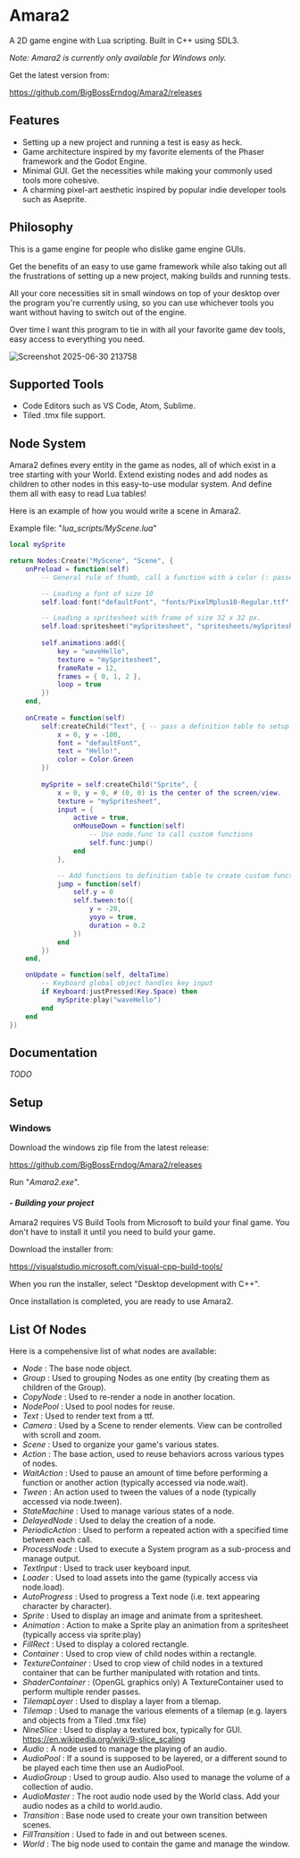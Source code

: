 # Amara2
A 2D game engine with Lua scripting.
Built in C++ using SDL3.

*Note: Amara2 is currently only available for Windows only.*

Get the latest version from:

https://github.com/BigBossErndog/Amara2/releases

## Features
- Setting up a new project and running a test is easy as heck.
- Game architecture inspired by my favorite elements of the Phaser framework and the Godot Engine.
- Minimal GUI. Get the necessities while making your commonly used tools more cohesive.
- A charming pixel-art aesthetic inspired by popular indie developer tools such as Aseprite.

## Philosophy
This is a game engine for people who dislike game engine GUIs. 

Get the benefits of an easy to use game framework while also taking out all the frustrations of setting up a new project, making builds and running tests.

All your core necessities sit in small windows on top of your desktop over the program you're currently using, so you can use whichever tools you want without having to switch out of the engine. 

Over time I want this program to tie in with all your favorite game dev tools, easy access to everything you need.

![Screenshot 2025-06-30 213758](https://github.com/user-attachments/assets/e0a09742-6a23-4d5e-af4d-2cf07ab95655)


## Supported Tools
- Code Editors such as VS Code, Atom, Sublime.
- Tiled .tmx file support.

## Node System
Amara2 defines every entity in the game as nodes, all of which exist in a tree starting with your World. Extend existing nodes and add nodes as children to other nodes in this easy-to-use modular system. And define them all with easy to read Lua tables!

Here is an example of how you would write a scene in Amara2.

Example file: "*lua_scripts/MyScene.lua*"
```lua
local mySprite

return Nodes:Create("MyScene", "Scene", {
    onPreload = function(self)
        -- General rule of thumb, call a function with a color (: passes itself as first argument).

        -- Loading a font of size 10
        self.load:font("defaultFont", "fonts/PixelMplus10-Regular.ttf", 10)

        -- Loading a spritesheet with frame of size 32 x 32 px.
        self.load:spritesheet("mySpritesheet", "spritesheets/mySpritesheet.png", 32, 32) 
        
        self.animations:add({
            key = "waveHello",
            texture = "mySpritesheet",
            frameRate = 12,
            frames = { 0, 1, 2 },
            loop = true
        })
    end,
    
    onCreate = function(self)
        self:createChild("Text", { -- pass a definition table to setup a node
            x = 0, y = -100,
            font = "defaultFont",
            text = "Hello!",
            color = Color.Green
        })
        
        mySprite = self:createChild("Sprite", {
            x = 0, y = 0, # (0, 0) is the center of the screen/view.
            texture = "mySpritesheet",
            input = {
                active = true,
                onMouseDown = function(self)
                    -- Use node.func to call custom functions
                    self.func:jump()
                end
            },

            -- Add functions to definition table to create custom functions
            jump = function(self)
                self.y = 0
                self.tween:to({
                    y = -20,
                    yoyo = true,
                    duration = 0.2
                })
            end
        })
    end,

    onUpdate = function(self, deltaTime)
        -- Keyboard global object handles key input
        if Keyboard:justPressed(Key.Space) then
            mySprite:play("waveHello")
        end
    end
})
```

## Documentation
*TODO*

## Setup
### Windows
Download the windows zip file from the latest release:

https://github.com/BigBossErndog/Amara2/releases

Run "*Amara2.exe*".


#### - *Building your project*
Amara2 requires VS Build Tools from Microsoft to build your final game.
You don't have to install it until you need to build your game.

Download the installer from:

https://visualstudio.microsoft.com/visual-cpp-build-tools/

When you run the installer, select "Desktop development with C++".

Once installation is completed, you are ready to use Amara2.

## List Of Nodes
Here is a compehensive list of what nodes are available:
- *Node* : The base node object.
- *Group* : Used to grouping Nodes as one entity (by creating them as children of the Group).
- *CopyNode* : Used to re-render a node in another location.
- *NodePool* : Used to pool nodes for reuse.
- *Text* : Used to render text from a ttf.
- *Camera* : Used by a Scene to render elements. View can be controlled with scroll and zoom.
- *Scene* : Used to organize your game's various states.
- *Action* : The base action, used to reuse behaviors across various types of nodes.
- *WaitAction* : Used to pause an amount of time before performing a function or another action (typically accessed via node.wait).
- *Tween* : An action used to tween the values of a node (typically accessed via node.tween).
- *StateMachine* : Used to manage various states of a node.
- *DelayedNode* : Used to delay the creation of a node.
- *PeriodicAction* : Used to perform a repeated action with a specified time between each call.
- *ProcessNode* : Used to execute a System program as a sub-process and manage output.
- *TextInput* : Used to track user keyboard input.
- *Loader* : Used to load assets into the game (typically access via node.load).
- *AutoProgress* : Used to progress a Text node (i.e. text appearing character by character).
- *Sprite* : Used to display an image and animate from a spritesheet.
- *Animation* : Action to make a Sprite play an animation from a spritesheet (typically access via sprite:play)
- *FillRect* : Used to display a colored rectangle.
- *Container* : Used to crop view of child nodes within a rectangle.
- *TextureContainer* : Used to crop view of child nodes in a textured container that can be further manipulated with rotation and tints.
- *ShaderContainer* : (OpenGL graphics only) A TextureContainer used to perform multiple render passes.
- *TilemapLayer* : Used to display a layer from a tilemap.
- *Tilemap* : Used to manage the various elements of a tilemap (e.g. layers and objects from a Tiled .tmx file)
- *NineSlice* : Used to display a textured box, typically for GUI. https://en.wikipedia.org/wiki/9-slice_scaling
- *Audio* : A node used to manage the playing of an audio.
- *AudioPool* : If a sound is supposed to be layered, or a different sound to be played each time then use an AudioPool.
- *AudioGroup* : Used to group audio. Also used to manage the volume of a collection of audio.
- *AudioMaster* : The root audio node used by the World class. Add your audio nodes as a child to world.audio.
- *Transition* : Base node used to create your own transition between scenes.
- *FillTransition* : Used to fade in and out between scenes.
- *World* : The big node used to contain the game and manage the window.
